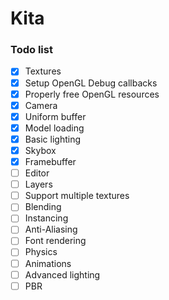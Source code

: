 # Kita

### Todo list

- [x] Textures
- [x] Setup OpenGL Debug callbacks
- [x] Properly free OpenGL resources
- [x] Camera
- [x] Uniform buffer
- [x] Model loading
- [x] Basic lighting
- [x] Skybox
- [x] Framebuffer
- [ ] Editor
- [ ] Layers
- [ ] Support multiple textures
- [ ] Blending
- [ ] Instancing
- [ ] Anti-Aliasing
- [ ] Font rendering
- [ ] Physics
- [ ] Animations
- [ ] Advanced lighting
- [ ] PBR
